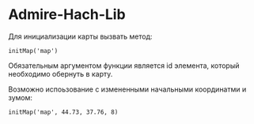 # Admire-Hach-Lib

Для инициализации карты вызвать метод:

`initMap('map')`

Обязательным аргументом функции является id элемента, который необходимо обернуть в карту.

Возможно испоьзование с измененными начальными координатми и зумом:

`initMap('map', 44.73, 37.76, 8)`